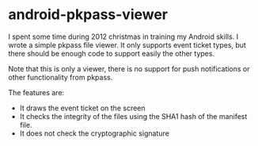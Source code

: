 android-pkpass-viewer
=====================

I spent some time during 2012 christmas in training my Android skills. I wrote a simple pkpass file viewer. It only supports event ticket types, but there should be enough code to support easily the other types.

Note that this is only a viewer, there is no support for push notifications or other functionality from pkpass.

The features are:
* It draws the event ticket on the screen
* It checks the integrity of the files using the SHA1 hash of the manifest file.
* It does not check the cryptographic signature

